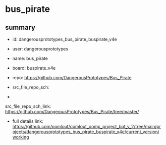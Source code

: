 # bus_pirate
 
## summary 
* id: dangerousprototypes_bus_pirate_buspirate_v4e
* user: dangerousprototypes
* name: bus_pirate
* board: buspirate_v4e
* repo: https://github.com/DangerousPrototypes/Bus_Pirate



* src_file_repo_sch: 
*
 src_file_repo_sch_link: https://github.com/DangerousPrototypes/Bus_Pirate/tree/master/
* full details link: https://github.com/oomlout/oomlout_oomp_project_bot_v_2/tree/main/projects/dangerousprototypes_bus_pirate_buspirate_v4e/current_version/working  







